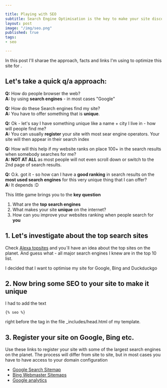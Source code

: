 ```yaml
---

title: Playing with SEO
subtitle: Search Engine Optimisation is the key to make your site discoverable for people 
layout: post
image: "/img/seo.png"
published: true
tags:
- seo

---
```

In this post I'll sharae the approach, facts and links I'm using to optimize this site for .

## Let's take a quick q/a approach:

**Q:** How do people browser the web?  
**A:** by using **search engines** - in most cases "Google"

**Q:** How do these Search engines find my site?  
**A:** You have to offer something that is **unique**. 

**Q:** Ok - let's say I have something unique like a name + city I live in - how will people find me?  
**A:** You can usually **register** your site with most sear engine operators.
 Your site will then appear in their search index

**Q:** How will this help if my website ranks on place 100+ in the search results when somebody searches for me?  
**A:** **NOT AT ALL** as most people will not even scroll down or switch to the 2nd page of search results.

**Q:** O.k. got it - so how can I have a **good ranking** in search results on the **most used search engines** for this very unique thing that I can offer?  
**A:** It depends :D

This little game brings you to the __key question__
1. What are the **top search engines** 
2. What makes your site **unique** on the internet?
3. How can you improve your websites ranking when people search for **you**

## 1. Let's investigate about the top search sites
Check [Alexa topsites](https://www.alexa.com/topsites) and you´ll have an idea about the top sites on the planet.
And guess what - all major search engines I knew are in the top 10 list.

I decided that I want to optimise my site for Google, Bing and Duckduckgo

## 2. Now bring some SEO to your site to make it unique
I had to add the text 

<!-- {% raw %} -->
  ```liquid
  {% seo %}
  ```
<!-- {% endraw %} -->

right before the <HEAD> tag in the file _includes/head.html of my template.

## 3. Register your site on Google, Bing etc.

Use these links to register your site with some of the largest search engines on the planet.
The process will differ from site to site, but in most cases you have to have access to your domain configuration

- [Google Search Sitemap](https://search.google.com/search-console)
- [Bing Webmaster Sitemaps](https://www.bing.com/webmaster)
- [Google analytics](https://analytics.google.com)


